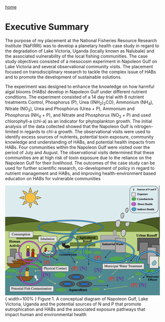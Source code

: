 ---
---

[home](home.html)

# Executive Summary

The purpose of my placement at the National Fisheries Resource Research Institute (NaFIRRI) was to develop a planetary health case study in regard to the degradation of Lake Victoria, Uganda (locally known as Nalubale) and the associated vulnerability of the local fishing communities. The case study objectives consisted of a mesocosm experiment in Napoleon Gulf on Lake Victoria and several observational community visits. The placement focused on transdisciplinary research to tackle the complex issue of HABs and to promote the development of sustainable solutions.

The experiment was designed to enhance the knowledge on how harmful algal blooms (HABs) develop in Napoleon Gulf under different nutrient conditions. The experiment consisted of a 14 day trial with 8 nutrient treatments Control, Phosphorus (P), Urea ((NH<sub>2</sub>)<sub>2</sub>CO), Ammonium (NH<sub>4</sub>), Nitrate (NO<sub>3</sub>), Urea and Phosphorus (Urea + P), Ammonium and Phosphorus (NH<sub>4</sub> + P), and Nitrate and Phosphorus (NO<sub>3</sub> + P) and used chlorophyll-a (chl-a) as an indicator for phytoplankton growth. The initial analysis of the data collected showed that the Napoleon Gulf is nitrogen-limited in regards to chl-a growth. The observational visits were used to identify excess sources of nutrients, potential toxin exposure, community knowledge and understanding of HABs, and potential health impacts from HABs. Four communities within the Napoleon Gulf were visited over the period of July and August. The observational visits determined that these communities are at high risk of toxin exposure due to the reliance on the Napoleon Gulf for their livelihood. The outcomes of the case study can be used for further scientific research, co-development of policy in regard to nutrient management and HABs, and improving health-environment based education on HABs for vulnerable communities


![](figures/MWS_Fig1.png){ width=100% }
Figure 1. A conceptual diagram of Napoleon Gulf, Lake Victoria, Uganda and the potential sources of N and P that promote eutrophication and HABs and the associated exposure pathways that impact human and environmental health
